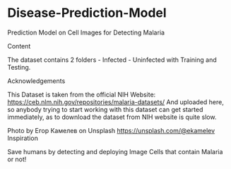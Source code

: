 # Disease-Prediction-Model
Prediction Model on Cell Images for Detecting Malaria

Content

The dataset contains 2 folders - Infected - Uninfected with Training and Testing.

Acknowledgements

This Dataset is taken from the official NIH Website: https://ceb.nlm.nih.gov/repositories/malaria-datasets/ And uploaded here, so anybody trying to start working with this dataset can get started immediately, as to download the dataset from NIH website is quite slow.

Photo by Егор Камелев on Unsplash https://unsplash.com/@ekamelev
Inspiration

Save humans by detecting and deploying Image Cells that contain Malaria or not!
